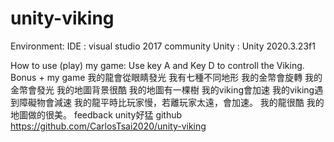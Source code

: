 # unity-viking
Environment:
	IDE : visual studio 2017 community
	Unity : Unity 2020.3.23f1

How to use (play) my game:
	Use key A and Key D to controll the Viking.
Bonus + my game
	我的龍會從眼睛發光
	我有七種不同地形
	我的金幣會旋轉
	我的金幣會發光
	我的地圖背景很酷
	我的地圖有一棵樹
	我的viking會加速
	我的viking遇到障礙物會減速
	我的龍平時比玩家慢，若離玩家太遠，會加速。
	我的龍很酷
	我的地圖做的很美。
feedback
	unity好猛
github
	https://github.com/CarlosTsai2020/unity-viking